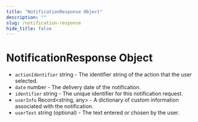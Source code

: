 ```yaml
---
title: "NotificationResponse Object"
description: ""
slug: /notification-response
hide_title: false
---
```


# NotificationResponse Object

* `actionIdentifier` string - The identifier string of the action that the user selected.
* `date` number - The delivery date of the notification.
* `identifier` string - The unique identifier for this notification request.
* `userInfo` Record\<string, any\> - A dictionary of custom information associated with the notification.
* `userText` string (optional) - The text entered or chosen by the user.
